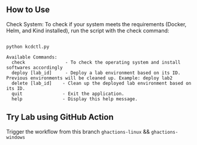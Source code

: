 ## How to Use

Check System: To check if your system meets the requirements (Docker, Helm, and Kind installed), run the script with the check command:
```

python kcdctl.py

Available Commands:
  check               - To check the operating system and install softwares accordingly
  deploy [lab_id]     - Deploy a lab environment based on its ID. Previous environments will be cleaned up. Example: deploy lab2
  delete [lab_id]    - Clean up the deployed lab environment based on its ID.
  quit               - Exit the application.
  help               - Display this help message.

```

## Try Lab using GitHub Action 

Trigger the workflow from this branch ``ghactions-linux`` && ``ghactions-windows``
